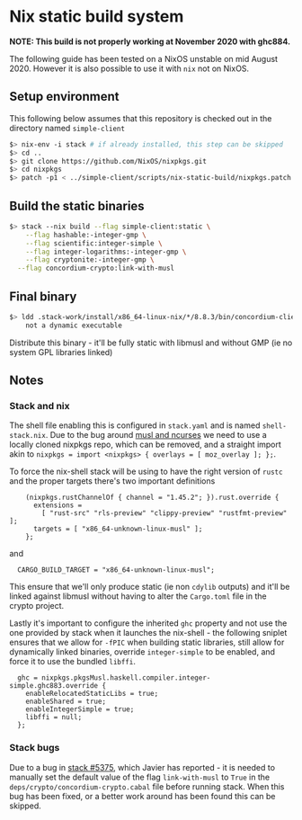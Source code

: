 # Nix static build system

**NOTE: This build is not properly working at November 2020 with ghc884.**

The following guide has been tested on a NixOS unstable on mid August 2020. However it is also possible to use it with `nix` not on NixOS.
## Setup environment
This following below assumes that this repository is checked out in the directory named `simple-client`
``` bash
$> nix-env -i stack # if already installed, this step can be skipped
$> cd ..
$> git clone https://github.com/NixOS/nixpkgs.git
$> cd nixpkgs
$> patch -p1 < ../simple-client/scripts/nix-static-build/nixpkgs.patch
```
## Build the static binaries
```bash
$> stack --nix build --flag simple-client:static \
	--flag hashable:-integer-gmp \
	--flag scientific:integer-simple \
	--flag integer-logarithms:-integer-gmp \
	--flag cryptonite:-integer-gmp \
  --flag concordium-crypto:link-with-musl
```
## Final binary
```bash
$> ldd .stack-work/install/x86_64-linux-nix/*/8.8.3/bin/concordium-client
	not a dynamic executable
```
Distribute this binary - it'll be fully static with libmusl and without GMP (ie no system GPL libraries linked)
## Notes
### Stack and nix
The shell file enabling this is configured in `stack.yaml` and is named `shell-stack.nix`. Due to the bug around [musl and ncurses](https://github.com/NixOS/nixpkgs/issues/85924) we need to use a locally cloned nixpkgs repo, which can be removed, and a straight import akin to `nixpkgs = import <nixpkgs> { overlays = [ moz_overlay ]; };`.

To force the nix-shell stack will be using to have the right version of `rustc` and the proper targets there's two important definitions
```  rustStableChannel =
    (nixpkgs.rustChannelOf { channel = "1.45.2"; }).rust.override {
      extensions =
        [ "rust-src" "rls-preview" "clippy-preview" "rustfmt-preview" ];
      targets = [ "x86_64-unknown-linux-musl" ];
    };
```
and
```
  CARGO_BUILD_TARGET = "x86_64-unknown-linux-musl";
```
This ensure that we'll only produce static (ie non `cdylib` outputs) and it'll be linked against libmusl without having to alter the `Cargo.toml` file in the crypto project.

Lastly it's important to configure the inherited `ghc` property and not use the one provided by stack when it launches the nix-shell - the following sniplet ensures that we allow for `-fPIC` when building static libraries, still allow for dynamically linked binaries, override `integer-simple` to be enabled, and force it to use the bundled `libffi`.
```
  ghc = nixpkgs.pkgsMusl.haskell.compiler.integer-simple.ghc883.override {
    enableRelocatedStaticLibs = true;
    enableShared = true;
    enableIntegerSimple = true;
    libffi = null;
  };
```

### Stack bugs
Due to a bug in [stack #5375](https://github.com/commercialhaskell/stack/issues/5375), which Javier has reported - it is needed to manually set the default value of the flag `link-with-musl` to `True` in the `deps/crypto/concordium-crypto.cabal` file before running stack. When this bug has been fixed, or a better work around has been found this can be skipped.
